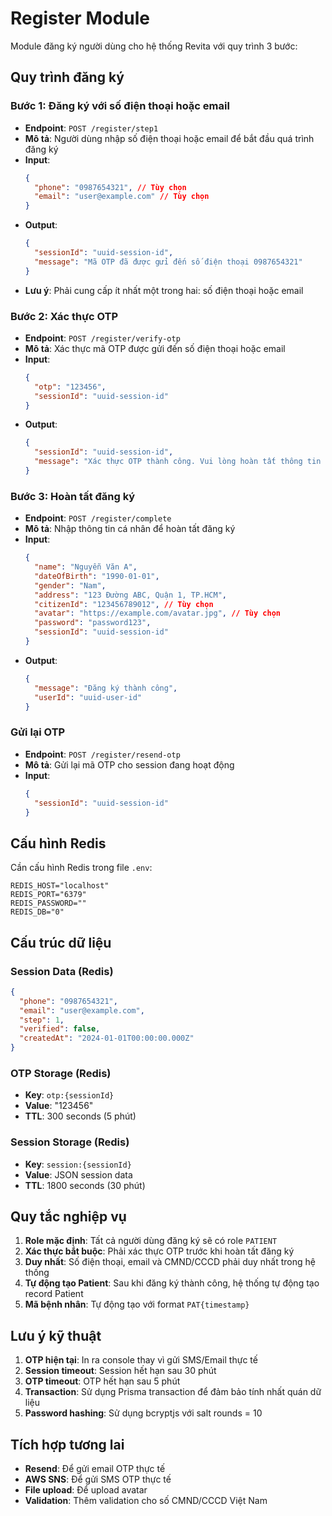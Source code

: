 # Register Module

Module đăng ký người dùng cho hệ thống Revita với quy trình 3 bước:

## Quy trình đăng ký

### Bước 1: Đăng ký với số điện thoại hoặc email
- **Endpoint**: `POST /register/step1`
- **Mô tả**: Người dùng nhập số điện thoại hoặc email để bắt đầu quá trình đăng ký
- **Input**: 
  ```json
  {
    "phone": "0987654321", // Tùy chọn
    "email": "user@example.com" // Tùy chọn
  }
  ```
- **Output**:
  ```json
  {
    "sessionId": "uuid-session-id",
    "message": "Mã OTP đã được gửi đến số điện thoại 0987654321"
  }
  ```
- **Lưu ý**: Phải cung cấp ít nhất một trong hai: số điện thoại hoặc email

### Bước 2: Xác thực OTP
- **Endpoint**: `POST /register/verify-otp`
- **Mô tả**: Xác thực mã OTP được gửi đến số điện thoại hoặc email
- **Input**:
  ```json
  {
    "otp": "123456",
    "sessionId": "uuid-session-id"
  }
  ```
- **Output**:
  ```json
  {
    "sessionId": "uuid-session-id",
    "message": "Xác thực OTP thành công. Vui lòng hoàn tất thông tin đăng ký."
  }
  ```

### Bước 3: Hoàn tất đăng ký
- **Endpoint**: `POST /register/complete`
- **Mô tả**: Nhập thông tin cá nhân để hoàn tất đăng ký
- **Input**:
  ```json
  {
    "name": "Nguyễn Văn A",
    "dateOfBirth": "1990-01-01",
    "gender": "Nam",
    "address": "123 Đường ABC, Quận 1, TP.HCM",
    "citizenId": "123456789012", // Tùy chọn
    "avatar": "https://example.com/avatar.jpg", // Tùy chọn
    "password": "password123",
    "sessionId": "uuid-session-id"
  }
  ```
- **Output**:
  ```json
  {
    "message": "Đăng ký thành công",
    "userId": "uuid-user-id"
  }
  ```

### Gửi lại OTP
- **Endpoint**: `POST /register/resend-otp`
- **Mô tả**: Gửi lại mã OTP cho session đang hoạt động
- **Input**:
  ```json
  {
    "sessionId": "uuid-session-id"
  }
  ```

## Cấu hình Redis

Cần cấu hình Redis trong file `.env`:

```env
REDIS_HOST="localhost"
REDIS_PORT="6379"
REDIS_PASSWORD=""
REDIS_DB="0"
```

## Cấu trúc dữ liệu

### Session Data (Redis)
```json
{
  "phone": "0987654321",
  "email": "user@example.com",
  "step": 1,
  "verified": false,
  "createdAt": "2024-01-01T00:00:00.000Z"
}
```

### OTP Storage (Redis)
- **Key**: `otp:{sessionId}`
- **Value**: "123456"
- **TTL**: 300 seconds (5 phút)

### Session Storage (Redis)
- **Key**: `session:{sessionId}`
- **Value**: JSON session data
- **TTL**: 1800 seconds (30 phút)

## Quy tắc nghiệp vụ

1. **Role mặc định**: Tất cả người dùng đăng ký sẽ có role `PATIENT`
2. **Xác thực bắt buộc**: Phải xác thực OTP trước khi hoàn tất đăng ký
3. **Duy nhất**: Số điện thoại, email và CMND/CCCD phải duy nhất trong hệ thống
4. **Tự động tạo Patient**: Sau khi đăng ký thành công, hệ thống tự động tạo record Patient
5. **Mã bệnh nhân**: Tự động tạo với format `PAT{timestamp}`

## Lưu ý kỹ thuật

1. **OTP hiện tại**: In ra console thay vì gửi SMS/Email thực tế
2. **Session timeout**: Session hết hạn sau 30 phút
3. **OTP timeout**: OTP hết hạn sau 5 phút
4. **Transaction**: Sử dụng Prisma transaction để đảm bảo tính nhất quán dữ liệu
5. **Password hashing**: Sử dụng bcryptjs với salt rounds = 10

## Tích hợp tương lai

- **Resend**: Để gửi email OTP thực tế
- **AWS SNS**: Để gửi SMS OTP thực tế
- **File upload**: Để upload avatar
- **Validation**: Thêm validation cho số CMND/CCCD Việt Nam
